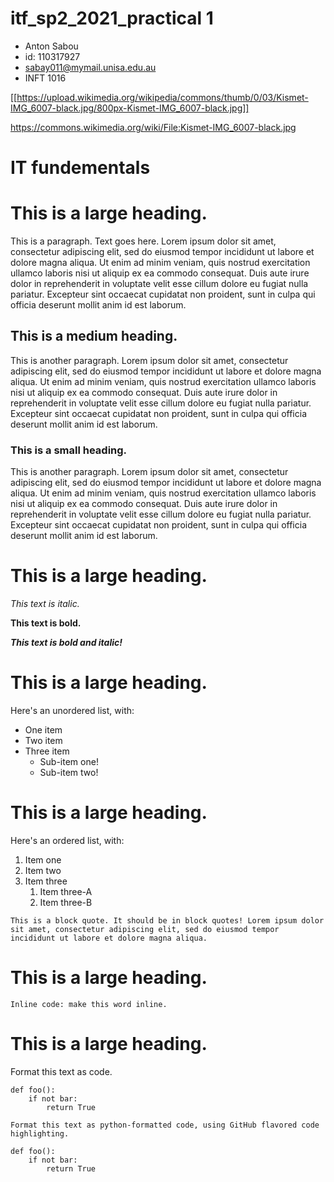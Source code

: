 # itf_sp2_2021_practical 1


- Anton Sabou
- id: 110317927
- sabay011@mymail.unisa.edu.au
- INFT 1016




[[https://upload.wikimedia.org/wikipedia/commons/thumb/0/03/Kismet-IMG_6007-black.jpg/800px-Kismet-IMG_6007-black.jpg]]

 https://commons.wikimedia.org/wiki/File:Kismet-IMG_6007-black.jpg


# IT fundementals






# This is a large heading.

This is a paragraph. Text goes here. Lorem ipsum dolor sit amet, consectetur adipiscing elit, sed do eiusmod tempor incididunt ut labore et dolore magna aliqua. Ut enim ad minim veniam, quis nostrud exercitation ullamco laboris nisi ut aliquip ex ea commodo consequat. Duis aute irure dolor in reprehenderit in voluptate velit esse cillum dolore eu fugiat nulla pariatur. Excepteur sint occaecat cupidatat non proident, sunt in culpa qui officia deserunt mollit anim id est laborum.

## This is a medium heading. 

This is another paragraph. Lorem ipsum dolor sit amet, consectetur adipiscing elit, sed do eiusmod tempor incididunt ut labore et dolore magna aliqua. Ut enim ad minim veniam, quis nostrud exercitation ullamco laboris nisi ut aliquip ex ea commodo consequat. Duis aute irure dolor in reprehenderit in voluptate velit esse cillum dolore eu fugiat nulla pariatur. Excepteur sint occaecat cupidatat non proident, sunt in culpa qui officia deserunt mollit anim id est laborum.

### This is a small heading. 

This is another paragraph. Lorem ipsum dolor sit amet, consectetur adipiscing elit, sed do eiusmod tempor incididunt ut labore et dolore magna aliqua. Ut enim ad minim veniam, quis nostrud exercitation ullamco laboris nisi ut aliquip ex ea commodo consequat. Duis aute irure dolor in reprehenderit in voluptate velit esse cillum dolore eu fugiat nulla pariatur. Excepteur sint occaecat cupidatat non proident, sunt in culpa qui officia deserunt mollit anim id est laborum.

# This is a large heading. 

*This text is italic.* 

**This text is bold.**

***This text is bold and italic!***

# This is a large heading. 

Here's an unordered list, with:

- One item
- Two item
- Three item
  - Sub-item one!
  - Sub-item two!

# This is a large heading. 

Here's an ordered list, with:

1. Item one
1. Item two
1. Item three
   1. Item three-A
   1. Item three-B

```
This is a block quote. It should be in block quotes! Lorem ipsum dolor sit amet, consectetur adipiscing elit, sed do eiusmod tempor incididunt ut labore et dolore magna aliqua.
```

# This is a large heading. 

`Inline code: make this word inline. `

# This is a large heading. 

Format this text as code. 

```
def foo():
    if not bar:
        return True

Format this text as python-formatted code, using GitHub flavored code highlighting. 

def foo():
    if not bar:
        return True
```
